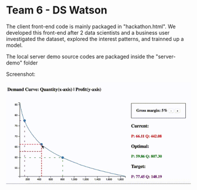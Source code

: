 # Team 6 - DS Watson

The client front-end code is mainly packaged in "hackathon.html". We developed this front-end after 2 data scientists and a business user investigated the dataset, explored the interest patterns, and trainned up a model. 

The local server demo source codes are packaged inside the "server-demo" folder

Screenshot:

![Screenshot](screenshot.gif)
